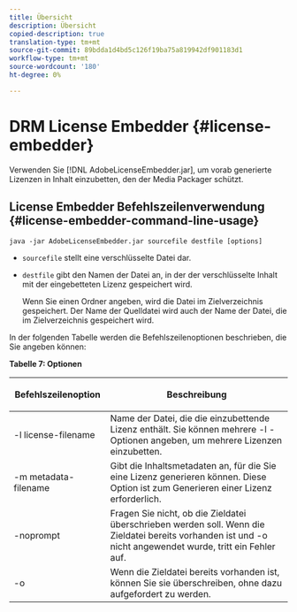 ```yaml
---
title: Übersicht
description: Übersicht
copied-description: true
translation-type: tm+mt
source-git-commit: 89bdda1d4bd5c126f19ba75a819942df901183d1
workflow-type: tm+mt
source-wordcount: '180'
ht-degree: 0%

---
```



# DRM License Embedder {#license-embedder}

Verwenden Sie [!DNL AdobeLicenseEmbedder.jar], um vorab generierte Lizenzen in Inhalt einzubetten, den der Media Packager schützt.

## License Embedder Befehlszeilenverwendung {#license-embedder-command-line-usage}

```
java -jar AdobeLicenseEmbedder.jar sourcefile destfile [options]
```

* `sourcefile` stellt eine verschlüsselte Datei dar.
* `destfile` gibt den Namen der Datei an, in der der verschlüsselte Inhalt mit der eingebetteten Lizenz gespeichert wird.

   Wenn Sie einen Ordner angeben, wird die Datei im Zielverzeichnis gespeichert. Der Name der Quelldatei wird auch der Name der Datei, die im Zielverzeichnis gespeichert wird.

In der folgenden Tabelle werden die Befehlszeilenoptionen beschrieben, die Sie angeben können:

**Tabelle 7: Optionen**

<table frame="all" colsep="1" rowsep="1" class="+ topic/table adobe-d/table " id="table_hnl_2sy_n4">  
 <thead class="- topic/thead "> 
  <tr rowsep="1" class="- topic/row "> 
   <th colname="1" class="- topic/entry entry"> <p class="- topic/p ">Befehlszeilenoption </p> </th> 
   <th colname="2" class="- topic/entry entry"> <p class="- topic/p ">Beschreibung </p> </th> 
  </tr> 
 </thead>
 <tbody class="- topic/tbody "> 
  <tr rowsep="1" class="- topic/row "> 
   <td colname="1" class="- topic/entry "> <span class="+ topic/ph pr-d/codeph codeph"> -l license-filename  </span> </td> 
   <td colname="2" class="- topic/entry "> Name der Datei, die die einzubettende Lizenz enthält. Sie können mehrere <span class="codeph"> -l </span>-Optionen angeben, um mehrere Lizenzen einzubetten. </td> 
  </tr> 
  <tr rowsep="1" class="- topic/row "> 
   <td colname="1" class="- topic/entry "> <span class="+ topic/ph pr-d/codeph codeph"> -m metadata-filename  </span> </td> 
   <td colname="2" class="- topic/entry "> Gibt die Inhaltsmetadaten an, für die Sie eine Lizenz generieren können. Diese Option ist zum Generieren einer Lizenz erforderlich. </td> 
  </tr> 
  <tr rowsep="1" class="- topic/row "> 
   <td colname="1" class="- topic/entry "> <span class="codeph"> -noprompt  </span> </td> 
   <td colname="2" class="- topic/entry "> Fragen Sie nicht, ob die Zieldatei überschrieben werden soll. Wenn die Zieldatei bereits vorhanden ist und <span class="codeph"> -o </span> nicht angewendet wurde, tritt ein Fehler auf. </td> 
  </tr> 
  <tr rowsep="0" class="- topic/row "> 
   <td colname="1" class="- topic/entry "> <span class="codeph"> -o  </span> </td> 
   <td colname="2" class="- topic/entry "> Wenn die Zieldatei bereits vorhanden ist, können Sie sie überschreiben, ohne dazu aufgefordert zu werden. </td> 
  </tr> 
 </tbody> 
</table>
